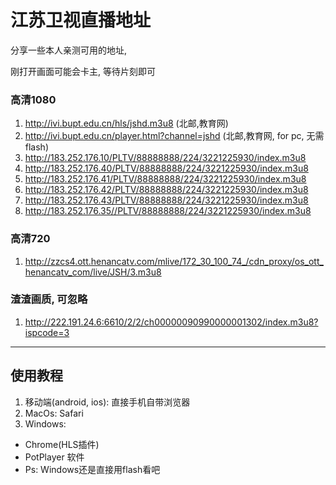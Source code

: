  # 江苏卫视直播地址 

分享一些本人亲测可用的地址,

刚打开画面可能会卡主, 等待片刻即可


### 高清1080 
1. http://ivi.bupt.edu.cn/hls/jshd.m3u8 (北邮,教育网)
2. http://ivi.bupt.edu.cn/player.html?channel=jshd (北邮,教育网, for pc, 无需flash)
3. http://183.252.176.10/PLTV/88888888/224/3221225930/index.m3u8
4. http://183.252.176.40/PLTV/88888888/224/3221225930/index.m3u8
5. http://183.252.176.41/PLTV/88888888/224/3221225930/index.m3u8
6. http://183.252.176.42/PLTV/88888888/224/3221225930/index.m3u8
7. http://183.252.176.43/PLTV/88888888/224/3221225930/index.m3u8
8. http://183.252.176.35//PLTV/88888888/224/3221225930/index.m3u8

### 高清720
1. http://zzcs4.ott.henancatv.com/mlive/172_30_100_74_/cdn_proxy/os_ott_henancatv_com/live/JSH/3.m3u8

### 渣渣画质, 可忽略
1. http://222.191.24.6:6610/2/2/ch00000090990000001302/index.m3u8?ispcode=3






---

## 使用教程
1. 移动端(android, ios): 直接手机自带浏览器
2. MacOs: Safari
3. Windows: 
  - Chrome(HLS插件)
  - PotPlayer 软件
  - Ps: Windows还是直接用flash看吧

